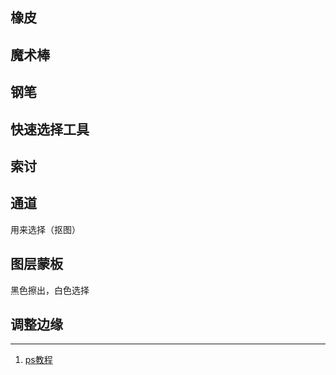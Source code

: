 ## 橡皮
## 魔术棒
## 钢笔
## 快速选择工具
## 索讨
## 通道
用来选择（抠图）
## 图层蒙板
黑色擦出，白色选择
## 调整边缘
----
1. [ps教程](https://www.zhihu.com/question/62211230/answer/774409138)
